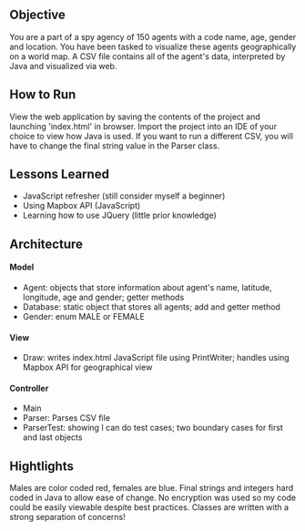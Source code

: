 ## Objective
You are a part of a spy agency of 150 agents with a code name, age, gender and location. You have been tasked to visualize these agents geographically on a world map. A CSV file contains all of the agent's data, interpreted by Java and visualized via web.
## How to Run
View the web application by saving the contents of the project and launching 'index.html' in browser. Import the project into an IDE of your choice to view how Java is used. If you want to run a different CSV, you will have to change the final string value in the Parser class.
## Lessons Learned
- JavaScript refresher (still consider myself a beginner)
- Using Mapbox API (JavaScript)
- Learning how to use JQuery (little prior knowledge)
## Architecture 
#### Model
- Agent: objects that store information about agent's name, latitude, longitude, age and gender; getter methods
- Database: static object that stores all agents; add and getter method
- Gender: enum MALE or FEMALE
#### View
- Draw: writes index.html JavaScript file using PrintWriter; handles using Mapbox API for geographical view
#### Controller
- Main
- Parser: Parses CSV file
- ParserTest: showing I can do test cases; two boundary cases for first and last objects
## Hightlights
Males are color coded red, females are blue. Final strings and integers hard coded in Java to allow ease of change. No encryption was used so my code could be easily viewable despite best practices. Classes are written with a strong separation of concerns!
